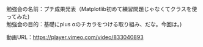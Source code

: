 勉強会の名前：プチ成果発表（Matplotlib初めて練習問題じゃなくてクラスを使ってみた)<br>
勉強会の目的：基礎にplus αのチカラをつける取り組み、だな。今回は。)<br>

動画URL：https://player.vimeo.com/video/833040893